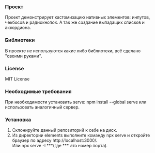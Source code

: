 ### Проект
Проект демонстрирует кастомизацию нативных элементов:
инпутов, чекбосов и радиокнопок. А так же создание
выпадащих списков и аккордиона.
### Библиотеки
В проекте не используются какие либо библиотеки,
всё сделано "своими руками".
### License
MIT License

### Необходимые требования
При необходимости установить serve: npm install --global serve
или использовать аналогичный сервер.

### Установка
1. Склонируйте данный репозиторий к себе на диск.
2. Из директории elements выполните команду npx serve
и откройте браузер по адресу http://localhost:3000/.  
Или npx serve -l ***(где *** это номер порта).
